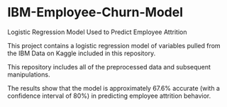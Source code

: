 # IBM-Employee-Churn-Model
Logistic Regression Model Used to Predict Employee Attrition

This project contains a logistic regression model of variables pulled from the IBM Data on Kaggle included in this repository.

This repository includes all of the preprocessed data and subsequent manipulations. 

The results show that the model is approximately 67.6% accurate (with a confidence interval of 80%) in predicting employee attrition behavior. 
